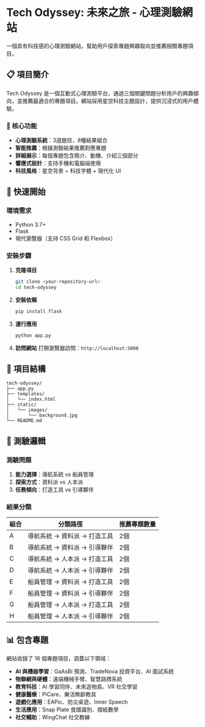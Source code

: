 # Tech Odyssey: 未來之旅 - 心理測驗網站

一個具有科技感的心理測驗網站，幫助用戶探索專題興趣取向並推薦相關專題項目。

## 📋 項目簡介

Tech Odyssey 是一個互動式心理測驗平台，通過三個關鍵問題分析用戶的興趣傾向，並推薦最適合的專題項目。網站採用星空科技主題設計，提供沉浸式的用戶體驗。

### 🎯 核心功能

- **心理測驗系統**：3道題目，8種結果組合
- **智能推薦**：根據測驗結果推薦對應專題
- **詳細展示**：每個專題包含簡介、動機、介紹三個部分
- **響應式設計**：支持手機和電腦端使用
- **科技風格**：星空背景 + 科技字體 + 現代化 UI

## 🚀 快速開始

### 環境需求

- Python 3.7+
- Flask
- 現代瀏覽器（支持 CSS Grid 和 Flexbox）

### 安裝步驟

1. **克隆項目**
   ```bash
   git clone <your-repository-url>
   cd tech-odyssey
   ```

2. **安裝依賴**
   ```bash
   pip install flask
   ```

3. **運行應用**
   ```bash
   python app.py
   ```

4. **訪問網站**
   打開瀏覽器訪問：`http://localhost:5000`

## 📁 項目結構

```
tech-odyssey/
├── app.py
├── templates/
│   └── index.html
├── static/
│   └── images/
│       └── background.jpg
└── README.md
```

## 🧠 測驗邏輯

### 測驗問題

1. **能力選擇**：導航系統 vs 船員管理
2. **探索方式**：資料派 vs 人本派  
3. **任務傾向**：打造工具 vs 引導夥伴

### 結果分類

| 組合 | 分類路徑 | 推薦專題數量 |
|------|----------|-------------|
| A | 導航系統 → 資料派 → 打造工具 | 2個 |
| B | 導航系統 → 資料派 → 引導夥伴 | 2個 |
| C | 導航系統 → 人本派 → 打造工具 | 2個 |
| D | 導航系統 → 人本派 → 引導夥伴 | 2個 |
| E | 船員管理 → 資料派 → 打造工具 | 2個 |
| F | 船員管理 → 資料派 → 引導夥伴 | 2個 |
| G | 船員管理 → 人本派 → 打造工具 | 2個 |
| H | 船員管理 → 人本派 → 引導夥伴 | 2個 |

## 📊 包含專題

網站收錄了 16 個專題項目，涵蓋以下領域：

- **AI 與機器學習**：GaAsBi 預測、TradeNova 投資平台、AI 面試系統
- **物聯網與硬體**：遠端機械手臂、智慧路牌系統
- **教育科技**：AI 學習同伴、未來造物島、VR 社交學習
- **健康醫療**：PiCare、樂活無齡教具
- **遊戲化應用**：EAPic、防災桌遊、Inner Speech
- **生活應用**：Snap Plate 食譜識別、摺紙數學
- **社交輔助**：WingChat 社交教練

